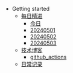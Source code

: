 <!-- docs/_sidebar.md -->
-   Getting started
    -   [每日精进](daily_improvement/README.md)
        -   [今日](daily_improvement/today.md)
        -   [20240501](daily_improvement/20240501.md)
        -   [20240502](daily_improvement/20240502.md)
        -   [20240503](daily_improvement/20240503.md)
    -   [技术博客](tech_blog/README.md)
        -   [github_actions](tech_blog/github_actions.md)
    -   [日常记录](life_record/README.md)